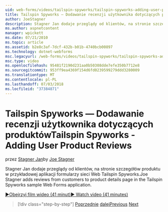 ```yaml
---
uid: web-forms/videos/tailspin-spyworks/tailspin-spyworks-adding-user-product-reviews
title: Tailspin Spyworks — Dodawanie recenzji użytkownika dotyczących produktów | Dokumentacja firmy Microsoft
author: JoeStagner
description: Stagner Jan dodaje przeglądy od klientów, na stronie szczegółów produktu w przykładowej aplikacji formularzy sieci Web Tailspin Spyworks.
ms.author: aspnetcontent
manager: wpickett
ms.date: 07/21/2010
ms.topic: article
ms.assetid: b2e8c3af-7dcf-432b-b01b-4740bcb00897
ms.technology: dotnet-webforms
msc.legacyurl: /web-forms/videos/tailspin-spyworks/tailspin-spyworks-adding-user-product-reviews
msc.type: video
ms.openlocfilehash: 95481f2190d231aa0b50308dde7efe350b7712e8
ms.sourcegitcommit: 953ff9ea4369f154d6fd0239599279ddd3280009
ms.translationtype: MT
ms.contentlocale: pl-PL
ms.lasthandoff: 07/03/2018
ms.locfileid: "37384871"
---
```

<a name="tailspin-spyworks---adding-user-product-reviews"></a><span data-ttu-id="f249f-103">Tailspin Spyworks — Dodawanie recenzji użytkownika dotyczących produktów</span><span class="sxs-lookup"><span data-stu-id="f249f-103">Tailspin Spyworks - Adding User Product Reviews</span></span>
====================
<span data-ttu-id="f249f-104">przez [Stagner Jan](https://github.com/JoeStagner)</span><span class="sxs-lookup"><span data-stu-id="f249f-104">by [Joe Stagner](https://github.com/JoeStagner)</span></span>

<span data-ttu-id="f249f-105">Stagner Jan dodaje przeglądy od klientów, na stronie szczegółów produktu w przykładowej aplikacji formularzy sieci Web Tailspin Spyworks.</span><span class="sxs-lookup"><span data-stu-id="f249f-105">Joe Stagner adds reviews from customers to product details page in the Tailspin Spyworks sample Web Forms application.</span></span>

[<span data-ttu-id="f249f-106">&#9654;Obejrzyj film wideo (41 minut)</span><span class="sxs-lookup"><span data-stu-id="f249f-106">&#9654; Watch video (41 minutes)</span></span>](https://channel9.msdn.com/Blogs/ASP-NET-Site-Videos/tailspin-spyworks-adding-user-product-reviews)

> [!div class="step-by-step"]
> <span data-ttu-id="f249f-107">[Poprzednie](tailspin-spyworks-final-check-out.md)
> [dalej](tailspin-spyworks-displaying-user-reviews.md)</span><span class="sxs-lookup"><span data-stu-id="f249f-107">[Previous](tailspin-spyworks-final-check-out.md)
[Next](tailspin-spyworks-displaying-user-reviews.md)</span></span>
